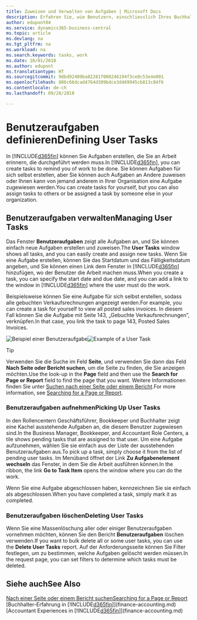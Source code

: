 ```yaml
---
title: Zuweisen und Verwalten von Aufgaben | Microsoft Docs
description: Erfahren Sie, wie Benutzern, einschliesslich Ihres Buchhalters, Aufgaben in  Business Central zugewiesen werden
author: edupont04
ms.service: dynamics365-business-central
ms.topic: article
ms.devlang: na
ms.tgt_pltfrm: na
ms.workload: na
ms.search.keywords: tasks, work
ms.date: 10/01/2018
ms.author: edupont
ms.translationtype: HT
ms.sourcegitcommit: 9dbd92409ba02281f008246194f3ce0c53e4e001
ms.openlocfilehash: 886c66dcad4764d309bdce3d469945cb813c84f6
ms.contentlocale: de-ch
ms.lasthandoff: 09/28/2018

---
```

# <a name="defining-user-tasks"></a><span data-ttu-id="85836-103">Benutzeraufgaben definieren</span><span class="sxs-lookup"><span data-stu-id="85836-103">Defining User Tasks</span></span>
<span data-ttu-id="85836-104">In [!INCLUDE[d365fin](includes/d365fin_md.md)] können Sie Aufgaben erstellen, die Sie an Arbeit erinnern, die durchgeführt werden muss.</span><span class="sxs-lookup"><span data-stu-id="85836-104">In [!INCLUDE[d365fin](includes/d365fin_md.md)], you can create tasks to remind you of work to be done.</span></span> <span data-ttu-id="85836-105">Sie können Aufgaben für sich selbst erstellen, aber Sie können auch Aufgaben an Andere zuweisen oder Ihnen kann von jemand anderem in Ihrer Organisation eine Aufgabe zugewiesen werden.</span><span class="sxs-lookup"><span data-stu-id="85836-105">You can create tasks for yourself, but you can also assign tasks to others or be assigned a task by someone else in your organization.</span></span>  

## <a name="managing-user-tasks"></a><span data-ttu-id="85836-106">Benutzeraufgaben verwalten</span><span class="sxs-lookup"><span data-stu-id="85836-106">Managing User Tasks</span></span>
<span data-ttu-id="85836-107">Das Fenster **Benutzeraufgaben** zeigt alle Aufgaben an, und Sie können einfach neue Aufgaben erstellen und zuweisen.</span><span class="sxs-lookup"><span data-stu-id="85836-107">The **User Tasks** window shows all tasks, and you can easily create and assign new tasks.</span></span> <span data-ttu-id="85836-108">Wenn Sie eine Aufgabe erstellen, können Sie das Startdatum und das Fälligkeitsdatum angeben, und Sie können einen Link dem Fenster in [!INCLUDE[d365fin](includes/d365fin_md.md)] hinzufügen, wo der Benutzer die Arbeit machen muss.</span><span class="sxs-lookup"><span data-stu-id="85836-108">When you create a task, you can specify the start date and due date, and you can add a link to the window in [!INCLUDE[d365fin](includes/d365fin_md.md)] where the user must do the work.</span></span>  

<span data-ttu-id="85836-109">Beispielsweise können Sie eine Aufgabe für sich selbst erstellen, sodass alle gebuchten Verkaufsrechnungen angezeigt werden.</span><span class="sxs-lookup"><span data-stu-id="85836-109">For example, you can create a task for yourself to view all posted sales invoices.</span></span> <span data-ttu-id="85836-110">In diesem Fall können Sie die Aufgabe mit Seite 143, „Gebuchte Verkaufsrechnungen”, verknüpfen.</span><span class="sxs-lookup"><span data-stu-id="85836-110">In that case, you link the task to page 143, Posted Sales Invoices.</span></span>  

<span data-ttu-id="85836-111">![Beispiel einer Benutzeraufgabe](media/across-user-tasks/sample-user-task.png "Beispiel einer Benutzeraufgabe")</span><span class="sxs-lookup"><span data-stu-id="85836-111">![Example of a User Task](media/across-user-tasks/sample-user-task.png "Example of a user task")</span></span>

> [!TIP]  
>  <span data-ttu-id="85836-112">Verwenden Sie die Suche im Feld **Seite**, und verwenden Sie dann das Feld **Nach Seite oder Bericht suchen**, um die Seite zu finden, die Sie anzeigen möchten.</span><span class="sxs-lookup"><span data-stu-id="85836-112">Use the look-up in the **Page** field and then use the **Search for Page or Report** field to find the page that you want.</span></span> <span data-ttu-id="85836-113">Weitere Informationen finden Sie unter [Suchen nach einer Seite oder einem Bericht](ui-search.md).</span><span class="sxs-lookup"><span data-stu-id="85836-113">For more information, see [Searching for a Page or Report](ui-search.md).</span></span>  

### <a name="picking-up-user-tasks"></a><span data-ttu-id="85836-114">Benutzeraufgaben aufnehmen</span><span class="sxs-lookup"><span data-stu-id="85836-114">Picking Up User Tasks</span></span>
<span data-ttu-id="85836-115">In den Rollencentern Geschäftsführer, Bookkeeper und Buchhalter zeigt eine Kachel ausstehende Aufgaben an, die diesem Benutzer zugewiesen sind.</span><span class="sxs-lookup"><span data-stu-id="85836-115">In the Business Manager, Bookkeeper, and Accountant Role Centers, a tile shows pending tasks that are assigned to that user.</span></span> <span data-ttu-id="85836-116">Um eine Aufgabe aufzunehmen, wählen Sie sie einfach aus der Liste der ausstehenden Benutzeraufgaben aus.</span><span class="sxs-lookup"><span data-stu-id="85836-116">To pick up a task, simply choose it from the list of pending user tasks.</span></span> <span data-ttu-id="85836-117">Im Menüband öffnet der Link **Zu Aufgabenelement wechseln** das Fenster, in dem Sie die Arbeit ausführen können.</span><span class="sxs-lookup"><span data-stu-id="85836-117">In the ribbon, the link **Go to Task Item** opens the window where you can do the work.</span></span>  

<span data-ttu-id="85836-118">Wenn Sie eine Aufgabe abgeschlossen haben, kennzeichnen Sie sie einfach als abgeschlossen.</span><span class="sxs-lookup"><span data-stu-id="85836-118">When you have completed a task, simply mark it as completed.</span></span>  

### <a name="deleting-user-tasks"></a><span data-ttu-id="85836-119">Benutzeraufgaben löschen</span><span class="sxs-lookup"><span data-stu-id="85836-119">Deleting User Tasks</span></span>
<span data-ttu-id="85836-120">Wenn Sie eine Massenlöschung aller oder einiger Benutzeraufgaben vornehmen möchten, können Sie den Bericht **Benutzeraufgaben** löschen verwenden.</span><span class="sxs-lookup"><span data-stu-id="85836-120">If you want to bulk delete all or some user tasks, you can use the **Delete User Tasks** report.</span></span> <span data-ttu-id="85836-121">Auf der Anforderungsseite können Sie Filter festlegen, um zu bestimmen, welche Aufgaben gelöscht werden müssen.</span><span class="sxs-lookup"><span data-stu-id="85836-121">In the request page, you can set filters to determine which tasks must be deleted.</span></span>  

## <a name="see-also"></a><span data-ttu-id="85836-122">Siehe auch</span><span class="sxs-lookup"><span data-stu-id="85836-122">See Also</span></span>
[<span data-ttu-id="85836-123">Nach einer Seite oder einem Bericht suchen</span><span class="sxs-lookup"><span data-stu-id="85836-123">Searching for a Page or Report</span></span>](ui-search.md)  
<span data-ttu-id="85836-124">[Buchhalter-Erfahrung in [!INCLUDE[d365fin](includes/d365fin_md.md)]](finance-accounting.md)</span><span class="sxs-lookup"><span data-stu-id="85836-124">[Accountant Experiences in [!INCLUDE[d365fin](includes/d365fin_md.md)]](finance-accounting.md)</span></span>  

